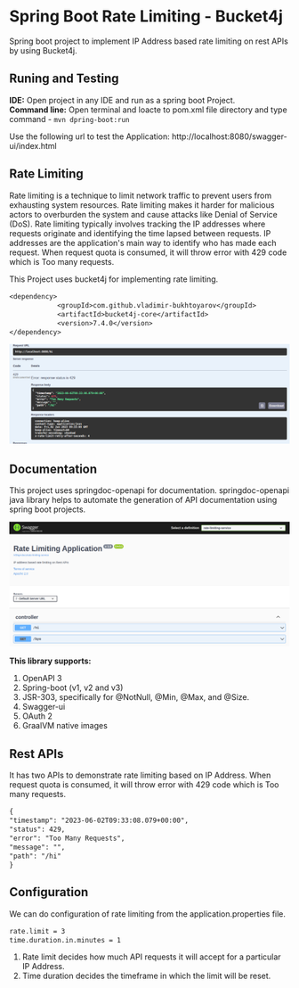 # Spring Boot Rate Limiting - Bucket4j
Spring boot project to implement IP Address based rate limiting on rest APIs by using Bucket4j.

## Runing and Testing
**IDE:** 
Open project in any IDE and run as a spring boot Project. <br>
**Command line:** 
Open terminal and loacte to pom.xml file directory and type command - 
`mvn dpring-boot:run`

Use the following url to test the Application:
http://localhost:8080/swagger-ui/index.html

## Rate Limiting
Rate limiting is a technique to limit network traffic to prevent users from exhausting system resources.
Rate limiting makes it harder for malicious actors to overburden the system and cause attacks like Denial of Service (DoS).
Rate limiting typically involves tracking the IP addresses where requests originate and identifying the time lapsed between requests.
IP addresses are the application's main way to identify who has made each request.
When request quota is consumed, it will throw error with 429 code which is Too many requests.

This Project uses bucket4j for implementing rate limiting.

```
<dependency>
            <groupId>com.github.vladimir-bukhtoyarov</groupId>
            <artifactId>bucket4j-core</artifactId>
            <version>7.4.0</version>
</dependency>
```

![rate-limit.png](assets%2Fimages%2Frate-limit.png)

## Documentation

This project uses springdoc-openapi for documentation.
springdoc-openapi java library helps to automate the generation of API documentation using spring boot projects.

![swagger.png](assets%2Fimages%2Fswagger.png)

**This library supports:**
1. OpenAPI 3
2. Spring-boot (v1, v2 and v3)
3. JSR-303, specifically for @NotNull, @Min, @Max, and @Size.
4. Swagger-ui
5. OAuth 2
6. GraalVM native images

## Rest APIs

It has two APIs to demonstrate rate limiting based on IP Address.
When request quota is consumed, it will throw error with 429 code which is Too many requests.

```
{
"timestamp": "2023-06-02T09:33:08.079+00:00",
"status": 429,
"error": "Too Many Requests",
"message": "",
"path": "/hi"
}
```

## Configuration

We can do configuration of rate limiting from the application.properties file.

```
rate.limit = 3
time.duration.in.minutes = 1
```
1. Rate limit decides how much API requests it will accept for a particular IP Address.
2. Time duration decides the timeframe in which the limit will be reset.


